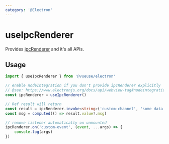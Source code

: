 ```yaml
---
category: '@Electron'
---
```


# useIpcRenderer

Provides [ipcRenderer](https://www.electronjs.org/docs/api/ipc-renderer) and it's all APIs.

## Usage

```ts
import { useIpcRenderer } from '@vueuse/electron'

// enable nodeIntegration if you don't provide ipcRenderer explicitly 
// @see: https://www.electronjs.org/docs/api/webview-tag#nodeintegration
const ipcRenderer = useIpcRenderer()

// Ref result will return
const result = ipcRenderer.invoke<string>('custom-channel', 'some data')
const msg = computed(() => result.value?.msg)

// remove listener automatically on unmounted
ipcRenderer.on('custom-event', (event, ...args) => {
    console.log(args)
})

```
